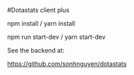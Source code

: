 #Dotastats client plus

npm install / yarn install

npm run start-dev / yarn start-dev

See the backend at:

https://github.com/sonhnguyen/dotastats

